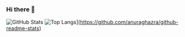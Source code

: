 ### Hi there 👋

<!--
**Malmulla19/Malmulla19** is a ✨ _special_ ✨ repository because its `README.md` (this file) appears on your GitHub profile.

Here are some ideas to get you started:

- 🔭 I’m currently working on ...
- 🌱 I’m currently learning ...
- 👯 I’m looking to collaborate on ...
- 🤔 I’m looking for help with ...
- 💬 Ask me about ...
- 📫 How to reach me: ...
- 😄 Pronouns: ...
- ⚡ Fun fact: ...
-->
![GitHub Stats](https://github-readme-stats.vercel.app/api?username=Malmulla19&theme=tokyonight)
![Top Langs](https://github-readme-stats.vercel.app/api/top-langs/?username=Malmulla19&langs_count=8)](https://github.com/anuraghazra/github-readme-stats)

